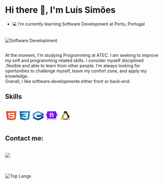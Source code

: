 <h1>Hi there 👋, I'm Luís Simões</h1>

- 💻 I’m currently learning Software Development at Porto, Portugal<br><br>

![Software Developlment](https://media.istockphoto.com/id/857419338/photo/man-sitting-at-desk-and-working-on-laptop-at-night.jpg?s=612x612&w=0&k=20&c=PljluDRtQ2gTiPf1N2Z0W2p8nvxkXQy0P7NjDp4AYuw=)

<br>At the moment, I'm studying Programming at ATEC. I am seeking to improve my soft and programming related skills. I consider myself disciplined ,flexible and able to learn from other people. I'm always looking for oportunities to challenge myself, leave my confort zone, and apply my knowledge.<br>
Overall, I like software developmente either front or back-end.

<h2 color:'blue'>Skills</h2>
<div style="display: inline_block"><br>
  <img align="center" alt="LS-HTML" height="30" width="40" src="https://raw.githubusercontent.com/devicons/devicon/master/icons/html5/html5-original.svg">
  <img align="center" alt="LS-CSS" height="30" width="40" src="https://raw.githubusercontent.com/devicons/devicon/master/icons/css3/css3-original.svg">
  <img align="center" alt="LS-C++" height="30" width="40" src="https://raw.githubusercontent.com/devicons/devicon/master/icons/cplusplus/cplusplus-original.svg">
  <img align="center" alt="LS-BOOTSTRAP" height="30" width="40" src="https://raw.githubusercontent.com/devicons/devicon/master/icons/bootstrap/bootstrap-original-wordmark.svg">
  <img align="center" alt="LS-LINUX" height="30" width="40" src="https://raw.githubusercontent.com/devicons/devicon/master/icons/linux/linux-original.svg"><br><br>

</div>

<h2 color:'blue'>Contact me:</h2><br>
<div> 
  <a href="www.linkedin.com/in/luís-simões-383bb1260" target="_blank"><img src="https://img.shields.io/badge/-LinkedIn-%230077B5?style=for-the-badge&logo=linkedin&logoColor=white" target="_blank"></a> 
</div><br><br>


![Top Langs](https://github-readme-stats.vercel.app/api/top-langs/?username=Luismcs&layout=compact)

<!--
**Luismcs/Luismcs** is a ✨ _special_ ✨ repository because its `README.md` (this file) appears on your GitHub profile.

Here are some ideas to get you started:

- 🔭 I’m currently working on ...
- 🌱 I’m currently learning ...
- 👯 I’m looking to collaborate on ...
- 🤔 I’m looking for help with ...
- 💬 Ask me about ...
- 📫 How to reach me: ...
- 😄 Pronouns: ...
- ⚡ Fun fact: ...
-->
